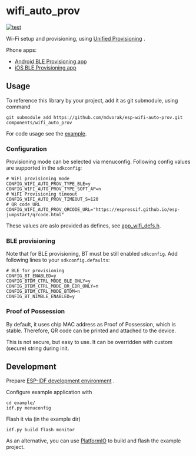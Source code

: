 # wifi_auto_prov

[![test](https://github.com/mdvorak/esp-wifi-auto-prov/actions/workflows/test.yml/badge.svg)](https://github.com/mdvorak/esp-wifi-auto-prov/actions/workflows/test.yml)

Wi-Fi setup and provisioning,
using [Unified Provisioning](https://docs.espressif.com/projects/esp-idf/en/latest/esp32/api-reference/provisioning/provisioning.html)
.

Phone apps:

* [Android BLE Provisioning app](https://play.google.com/store/apps/details?id=com.espressif.provble)
* [iOS BLE Provisioning app](https://apps.apple.com/in/app/esp-ble-provisioning/id1473590141)

## Usage

To reference this library by your project, add it as git submodule, using command

```shell
git submodule add https://github.com/mdvorak/esp-wifi-auto-prov.git components/wifi_auto_prov
```

For code usage see the [example](./example/main/wifi_auto_prov_example_main.c).

### Configuration

Provisioning mode can be selected via menuconfig. Following config values are supported in the `sdkconfig`:

```
# WiFi provisioning mode
CONFIG_WIFI_AUTO_PROV_TYPE_BLE=y
CONFIG_WIFI_AUTO_PROV_TYPE_SOFT_AP=n
# WiFI Provisioning timeout
CONFIG_WIFI_AUTO_PROV_TIMEOUT_S=120
# QR code URL
CONFIG_WIFI_AUTO_PROV_QRCODE_URL="https://espressif.github.io/esp-jumpstart/qrcode.html"
```

These values are aslo provided as defines, see [app_wifi_defs.h](./include/wifi_auto_prov_defs.h).

### BLE provisioning

Note that for BLE provisioning, BT must be still enabled `sdkconfig`. Add following lines to your `sdkconfig.defaults`:

```
# BLE for provisioning
CONFIG_BT_ENABLED=y
CONFIG_BTDM_CTRL_MODE_BLE_ONLY=y
CONFIG_BTDM_CTRL_MODE_BR_EDR_ONLY=n
CONFIG_BTDM_CTRL_MODE_BTDM=n
CONFIG_BT_NIMBLE_ENABLED=y
```

### Proof of Possession

By default, it uses chip MAC address as Proof of Possession, which is stable. Therefore, QR code can be printed and
attached to the device. 

This is not secure, but easy to use. It can be overridden with custom (secure) string during init. 

## Development

Prepare [ESP-IDF development environment](https://docs.espressif.com/projects/esp-idf/en/latest/esp32/get-started/index.html#get-started-get-prerequisites)
.

Configure example application with

```
cd example/
idf.py menuconfig
```

Flash it via (in the example dir)

```
idf.py build flash monitor
```

As an alternative, you can use [PlatformIO](https://docs.platformio.org/en/latest/core/installation.html) to build and
flash the example project.
